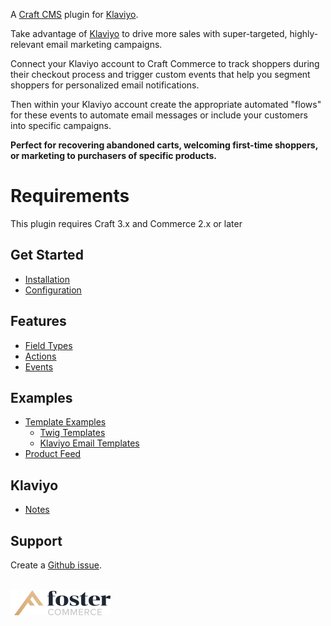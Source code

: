 A [Craft CMS](https://craftcms.com/) plugin for [Klaviyo](https://www.klaviyo.com).

Take advantage of [Klaviyo](https://www.klaviyo.com) to drive more sales with super-targeted, highly-relevant email marketing campaigns.

Connect your Klaviyo account to Craft Commerce to track shoppers during their checkout process and trigger custom events that help you segment shoppers for personalized email notifications.

Then within your Klaviyo account create the appropriate automated "flows" for these events to automate email messages or include your customers into specific campaigns.

__Perfect for recovering abandoned carts, welcoming first-time shoppers, or marketing to purchasers of specific products.__

# Requirements

This plugin requires Craft 3.x and Commerce 2.x or later

## Get Started

- [Installation](Installation.md)
- [Configuration](Configuration.md)

## Features

- [Field Types](FieldTypes.md)
- [Actions](Actions.md)
- [Events](Events.md)

## Examples

- [Template Examples](Templating.md)
  - [Twig Templates](Templating.html#twig-templates)
  - [Klaviyo Email Templates](Templating.html#klaviyo-email-templates)
- [Product Feed](Feed.md)

## Klaviyo

- [Notes](KlaviyoNotes.md)

## Support

Create a [Github issue](https://github.com/FosterCommerce/klaviyoconnect/issues).

<a href="https://fostercommerce.com" style="display: inline-block; margin-top: 1.25em;">
  <img width="160" height="40" src="./images/fostercommerce.svg">
</a>